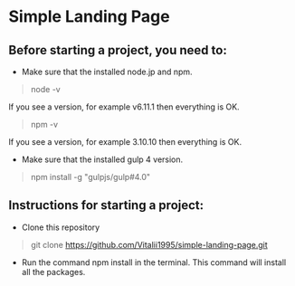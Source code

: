 # Simple Landing Page

## Before starting a project, you need to:

* Make sure that the installed node.jp and npm.

> node -v

If you see a version, for example v6.11.1 then everything is OK.

> npm -v

If you see a version, for example 3.10.10 then everything is OK.

* Make sure that the installed gulp 4 version.

> npm install -g "gulpjs/gulp#4.0"

## Instructions for starting a project:

* Clone this repository

> git clone https://github.com/Vitalii1995/simple-landing-page.git

* Run the command npm install in the terminal. This command will install all the packages.